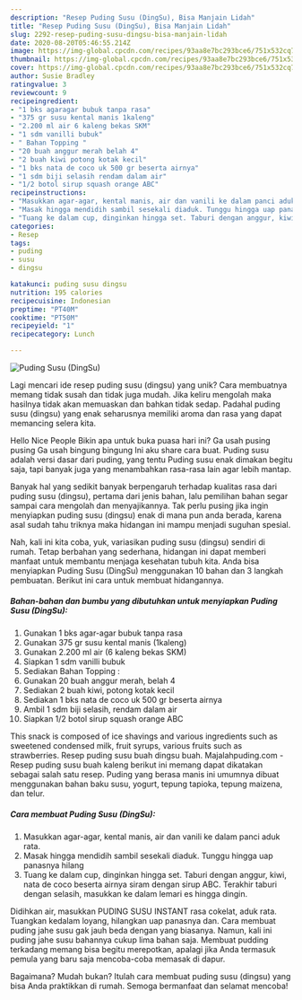 ```yaml
---
description: "Resep Puding Susu (DingSu), Bisa Manjain Lidah"
title: "Resep Puding Susu (DingSu), Bisa Manjain Lidah"
slug: 2292-resep-puding-susu-dingsu-bisa-manjain-lidah
date: 2020-08-20T05:46:55.214Z
image: https://img-global.cpcdn.com/recipes/93aa8e7bc293bce6/751x532cq70/puding-susu-dingsu-foto-resep-utama.jpg
thumbnail: https://img-global.cpcdn.com/recipes/93aa8e7bc293bce6/751x532cq70/puding-susu-dingsu-foto-resep-utama.jpg
cover: https://img-global.cpcdn.com/recipes/93aa8e7bc293bce6/751x532cq70/puding-susu-dingsu-foto-resep-utama.jpg
author: Susie Bradley
ratingvalue: 3
reviewcount: 9
recipeingredient:
- "1 bks agaragar bubuk tanpa rasa"
- "375 gr susu kental manis 1kaleng"
- "2.200 ml air 6 kaleng bekas SKM"
- "1 sdm vanilli bubuk"
- " Bahan Topping "
- "20 buah anggur merah belah 4"
- "2 buah kiwi potong kotak kecil"
- "1 bks nata de coco uk 500 gr beserta airnya"
- "1 sdm biji selasih rendam dalam air"
- "1/2 botol sirup squash orange ABC"
recipeinstructions:
- "Masukkan agar-agar, kental manis, air dan vanili ke dalam panci aduk rata."
- "Masak hingga mendidih sambil sesekali diaduk. Tunggu hingga uap panasnya hilang"
- "Tuang ke dalam cup, dinginkan hingga set. Taburi dengan anggur, kiwi, nata de coco beserta airnya siram dengan sirup ABC. Terakhir taburi dengan selasih, masukkan ke dalam lemari es hingga dingin."
categories:
- Resep
tags:
- puding
- susu
- dingsu

katakunci: puding susu dingsu 
nutrition: 195 calories
recipecuisine: Indonesian
preptime: "PT40M"
cooktime: "PT50M"
recipeyield: "1"
recipecategory: Lunch

---
```



![Puding Susu (DingSu)](https://img-global.cpcdn.com/recipes/93aa8e7bc293bce6/751x532cq70/puding-susu-dingsu-foto-resep-utama.jpg)

Lagi mencari ide resep puding susu (dingsu) yang unik? Cara membuatnya memang tidak susah dan tidak juga mudah. Jika keliru mengolah maka hasilnya tidak akan memuaskan dan bahkan tidak sedap. Padahal puding susu (dingsu) yang enak seharusnya memiliki aroma dan rasa yang dapat memancing selera kita.

Hello Nice People Bikin apa untuk buka puasa hari ini? Ga usah pusing pusing Ga usah bingung bingung Ini aku share cara buat. Puding susu adalah versi dasar dari puding, yang tentu Puding susu enak dimakan begitu saja, tapi banyak juga yang menambahkan rasa-rasa lain agar lebih mantap.

Banyak hal yang sedikit banyak berpengaruh terhadap kualitas rasa dari puding susu (dingsu), pertama dari jenis bahan, lalu pemilihan bahan segar sampai cara mengolah dan menyajikannya. Tak perlu pusing jika ingin menyiapkan puding susu (dingsu) enak di mana pun anda berada, karena asal sudah tahu triknya maka hidangan ini mampu menjadi suguhan spesial.


Nah, kali ini kita coba, yuk, variasikan puding susu (dingsu) sendiri di rumah. Tetap berbahan yang sederhana, hidangan ini dapat memberi manfaat untuk membantu menjaga kesehatan tubuh kita. Anda bisa menyiapkan Puding Susu (DingSu) menggunakan 10 bahan dan 3 langkah pembuatan. Berikut ini cara untuk membuat hidangannya.

<!--inarticleads1-->

##### Bahan-bahan dan bumbu yang dibutuhkan untuk menyiapkan Puding Susu (DingSu):

1. Gunakan 1 bks agar-agar bubuk tanpa rasa
1. Gunakan 375 gr susu kental manis (1kaleng)
1. Gunakan 2.200 ml air (6 kaleng bekas SKM)
1. Siapkan 1 sdm vanilli bubuk
1. Sediakan  Bahan Topping :
1. Gunakan 20 buah anggur merah, belah 4
1. Sediakan 2 buah kiwi, potong kotak kecil
1. Sediakan 1 bks nata de coco uk 500 gr beserta airnya
1. Ambil 1 sdm biji selasih, rendam dalam air
1. Siapkan 1/2 botol sirup squash orange ABC


This snack is composed of ice shavings and various ingredients such as sweetened condensed milk, fruit syrups, various fruits such as strawberries. Resep puding susu buah dingsu buah. Majalahpuding.com - Resep puding susu buah kaleng berikut ini memang dapat dikatakan sebagai salah satu resep. Puding yang berasa manis ini umumnya dibuat menggunakan bahan baku susu, yogurt, tepung tapioka, tepung maizena, dan telur. 

<!--inarticleads2-->

##### Cara membuat Puding Susu (DingSu):

1. Masukkan agar-agar, kental manis, air dan vanili ke dalam panci aduk rata.
1. Masak hingga mendidih sambil sesekali diaduk. Tunggu hingga uap panasnya hilang
1. Tuang ke dalam cup, dinginkan hingga set. Taburi dengan anggur, kiwi, nata de coco beserta airnya siram dengan sirup ABC. Terakhir taburi dengan selasih, masukkan ke dalam lemari es hingga dingin.


Didihkan air, masukkan PUDING SUSU INSTANT rasa cokelat, aduk rata. Tuangkan kedalam loyang, hilangkan uap panasnya dan. Cara membuat puding jahe susu gak jauh beda dengan yang biasanya. Namun, kali ini puding jahe susu bahannya cukup lima bahan saja. Membuat pudding terkadang memang bisa begitu merepotkan, apalagi jika Anda termasuk pemula yang baru saja mencoba-coba memasak di dapur. 

Bagaimana? Mudah bukan? Itulah cara membuat puding susu (dingsu) yang bisa Anda praktikkan di rumah. Semoga bermanfaat dan selamat mencoba!
